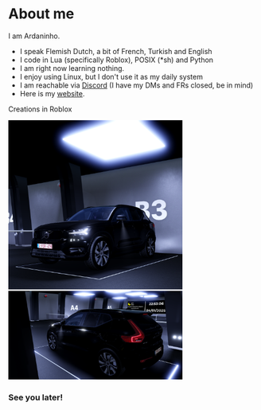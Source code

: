 # About me
I am Ardaninho.
- I speak Flemish Dutch, a bit of French, Turkish and English
- I code in Lua (specifically Roblox), POSIX (*sh) and Python
- I am right now learning nothing.
- I enjoy using Linux, but I don't use it as my daily system
- I am reachable via [Discord](https://discord.com/users/639439553698201626) (I have my DMs and FRs closed, be in mind)
- Here is my [website](https://ardaninho.is-a.dev/).

Creations in Roblox

<img src="https://github.com/Ardaninho/Ardaninho/blob/main/Schermafbeelding%202025-01-04%20235222.png?raw=true" width="350" />

<img src="https://github.com/Ardaninho/Ardaninho/blob/main/Schermafbeelding%202025-01-04%20235303.png?raw=true" width="350">

### See you later!